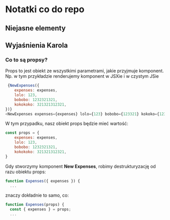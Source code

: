 # Notatki co do repo

## Niejasne elementy


## Wyjaśnienia Karola

### Co to są propsy?

Props to jest obiekt ze wszystkimi parametrami, jakie przyjmuje komponent.
Np. w tym przykładzie renderujemy komponent w JSXie i w czystym JSie

```js
 {NewExpenses({
    expenses: expenses,
    lolo: 123,
    bobobo: 1232321321,
    kokokoko: 321321312321,
})}
<NewExpenses expenses={expenses} lolo={123} bobobo={123321} kokoko={123312}/>
```

W tym przypadku, nasz obiekt props będzie mieć wartość:

```js
const props = {
    expenses: expenses,
    lolo: 123,
    bobobo: 1232321321,
    kokokoko: 321321312321,
}
```

Gdy stworzymy komponent **New Expenses**, robimy destrukturyzację od razu obiektu props:
```js
function Expenses({ expenses }) {
  ...
```
znaczy dokładnie to samo, co:
```js
function Expenses(props) {
  const { expenses } = props;
  ...
```